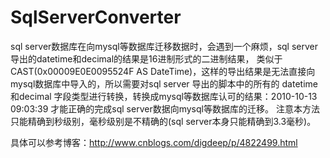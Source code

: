 # SqlServerConverter
sql server数据库在向mysql等数据库迁移数据时，会遇到一个麻烦，sql server导出的datetime和decimal的结果是16进制形式的二进制结果，
类似于 CAST(0x00009E0E0095524F AS DateTime)，这样的导出结果是无法直接向mysql数据库中导入的，所以需要对sql server
导出的脚本中的所有的 datetime和decimal 字段类型进行转换，转换成mysql等数据库认可的结果：2010-10-13 09:03:39
才能正确的完成sql server数据向mysql等数据库的迁移。
注意本方法只能精确到秒级别，毫秒级别是不精确的(sql server本身只能精确到3.3毫秒)。

具体可以参考博客：http://www.cnblogs.com/digdeep/p/4822499.html
